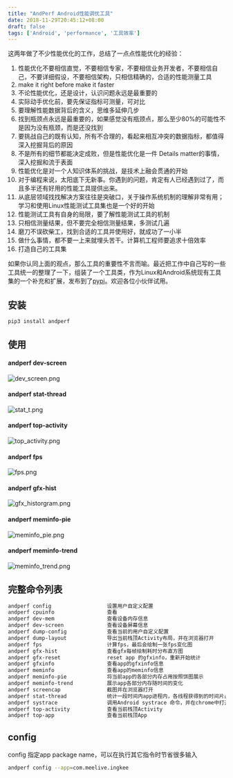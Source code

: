 ```yaml
---
title: "AndPerf Android性能调优工具"
date: 2018-11-29T20:45:12+08:00
draft: false
tags: ['Android', 'performance', '工具效率']
---
```


这两年做了不少性能优化的工作，总结了一点点性能优化的经验：

1. 性能优化不要相信直觉，不要相信专家，不要相信业务开发者，不要相信自己，不要详细假设，不要相信架构，只相信精确的，合适的性能测量工具
2. make it right before make it faster
3. 不论性能优化，还是设计，认识问题永远是最重要的
4. 实际动手优化前，要先保证指标可测量，可对比
5. 要理解性能数据背后的含义，思维多延伸几步
6. 找到瓶颈点永远是最重要的，如果感觉没有瓶颈点，那么至少80%的可能性不是因为没有瓶颈，而是还没找到
7. 要挑战自己的既有认知，所有不合理的，看起来相互冲突的数据指标，都值得深入挖掘背后的原因
8. 不是所有的细节都能决定成败，但是性能优化是一件 Details matter的事情，深入挖掘和流于表面
9. 性能优化是对一个人知识体系的挑战，是技术上融会贯通的开始
10. 对于编程来说，太阳底下无新事。你遇到的问题，肯定有人已经遇到过了，而且多半还有好用的性能工具提供出来。
11. 从底层领域找找解决方案往往是突破口，关于操作系统机制的理解非常有用；学习和使用Linux性能测试工具集也是一个好的开始
12. 性能测试工具有自身的局限，要了解性能测试工具的机制
13. 只相信测量结果，但不要完全相信测量结果，多测试几遍
14. 磨刀不误砍柴工，找到合适的工具并使用好，就成功了一小半
15. 做什么事情，都不要一上来就埋头苦干。计算机工程师要追求十倍效率
16. 打造自己的工具集

如果你认同上面的观点，那么工具的重要性不言而喻。最近把工作中自己写的一些工具统一的整理了一下，组装了一个工具类，作为Linux和Android系统现有工具集的一个补充和扩展，发布到了[pypi](https://pypi.org/project/andperf/)。欢迎各位小伙伴试用。

## 安装
```bash
pip3 install andperf
```

## 使用

#### andperf dev-screen
![dev_screen.png](https://raw.githubusercontent.com/weixinfree/AndPerf/master/images/dev_screen.png)

#### andperf stat-thread
![stat_t.png](https://raw.githubusercontent.com/weixinfree/AndPerf/master/images/stat_t.png)

#### andperf top-activity
![top_activity.png](https://raw.githubusercontent.com/weixinfree/AndPerf/master/images/top_activity.png)

#### andperf fps
![fps.png](https://raw.githubusercontent.com/weixinfree/AndPerf/master/images/fps.png)

#### andperf gfx-hist
![gfx_historgram.png](https://raw.githubusercontent.com/weixinfree/AndPerf/master/images/gfx_historgram.png)

#### andperf meminfo-pie
![meminfo_pie.png](https://raw.githubusercontent.com/weixinfree/AndPerf/master/images/meminfo_pie.png)

#### andperf meminfo-trend
![meminfo_trend.png](https://raw.githubusercontent.com/weixinfree/AndPerf/master/images/meminfo_trend.png)

## 完整命令列表

```bash
andperf config                  设置用户自定义配置
andperf cpuinfo                 查看
andperf dev-mem                 查看设备内存信息
andperf dev-screen              查看设备屏幕信息
andperf dump-config             查看当前的用户自定义配置
andperf dump-layout             导出当前栈顶Activity布局，并在浏览器打开
andperf fps                     计算fps，最后会绘制一张fps变化图
andperf gfx-hist                查看gfx每帧绘制耗时分布直方图
andperf gfx-reset               reset app 的gfxinfo，重新开始统计
andperf gfxinfo                 查看app的gfxinfo信息
andperf meminfo                 查看app的meminfo信息
andperf meminfo-pie             将当前app的各部分内存占用按照饼图展示
andperf meminfo-trend           展示app各部分内存随时间的变化
andperf screencap               截图并在浏览器打开
andperf stat-thread             统计一段时间内app进程内，各线程获得到的时间片占比
andperf systrace                调用Android systrace 命令，并在chrome中打开
andperf top-activity            查看当前栈顶Activity
andperf top-app                 查看当前栈顶App
```

## config
config 指定app package name，可以在执行其它指令时节省很多输入

```bash
andperf config --app=com.meelive.ingkee
```